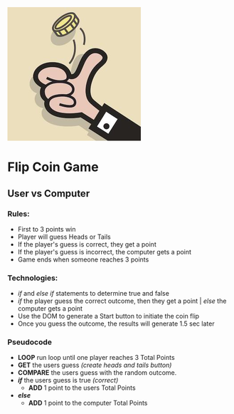![Flip Coin Game](IMAGES/download.jpeg)

# Flip Coin Game
## User vs Computer

### Rules:
* First to 3 points win
* Player will guess Heads or Tails
* If the player's guess is correct, they get a point
* If the player's guess is incorrect, the computer gets a point
* Game ends when someone reaches 3 points

### Technologies:
* *if* and *else if* statements to determine true and false
* *if* the player guess the correct outcome, then they get a point | *else* the computer gets a point
* Use the DOM to generate a Start button to initiate the coin flip 
* Once you guess the outcome, the results will generate 1.5 sec later

### Pseudocode
* __LOOP__ run loop until one player reaches 3 Total Points
* **GET** the users guess *(create heads and tails button)*
* **COMPARE** the users guess with the random outcome.
* __*if*__ the users guess is true *(correct)*
    * __ADD__ 1 point to the users Total Points
* __*else*__
    * __ADD__ 1 point to the computer Total Points